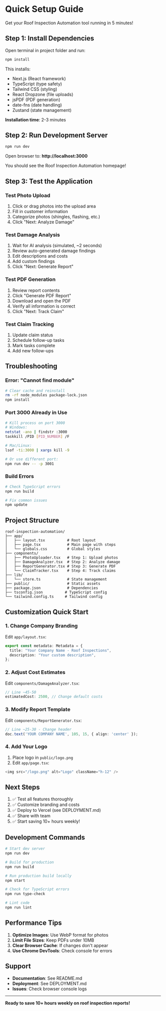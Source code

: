 # Quick Setup Guide

Get your Roof Inspection Automation tool running in 5 minutes!

## Step 1: Install Dependencies

Open terminal in project folder and run:

```bash
npm install
```

This installs:
- Next.js (React framework)
- TypeScript (type safety)
- Tailwind CSS (styling)
- React Dropzone (file uploads)
- jsPDF (PDF generation)
- date-fns (date handling)
- Zustand (state management)

**Installation time**: 2-3 minutes

## Step 2: Run Development Server

```bash
npm run dev
```

Open browser to: **http://localhost:3000**

You should see the Roof Inspection Automation homepage!

## Step 3: Test the Application

### Test Photo Upload
1. Click or drag photos into the upload area
2. Fill in customer information
3. Categorize photos (shingles, flashing, etc.)
4. Click "Next: Analyze Damage"

### Test Damage Analysis
1. Wait for AI analysis (simulated, ~2 seconds)
2. Review auto-generated damage findings
3. Edit descriptions and costs
4. Add custom findings
5. Click "Next: Generate Report"

### Test PDF Generation
1. Review report contents
2. Click "Generate PDF Report"
3. Download and open the PDF
4. Verify all information is correct
5. Click "Next: Track Claim"

### Test Claim Tracking
1. Update claim status
2. Schedule follow-up tasks
3. Mark tasks complete
4. Add new follow-ups

## Troubleshooting

### Error: "Cannot find module"
```bash
# Clear cache and reinstall
rm -rf node_modules package-lock.json
npm install
```

### Port 3000 Already in Use
```bash
# Kill process on port 3000
# Windows:
netstat -ano | findstr :3000
taskkill /PID [PID_NUMBER] /F

# Mac/Linux:
lsof -ti:3000 | xargs kill -9

# Or use different port:
npm run dev -- -p 3001
```

### Build Errors
```bash
# Check TypeScript errors
npm run build

# Fix common issues
npm update
```

## Project Structure

```
roof-inspection-automation/
├── app/
│   ├── layout.tsx          # Root layout
│   ├── page.tsx            # Main page with steps
│   └── globals.css         # Global styles
├── components/
│   ├── PhotoUploader.tsx   # Step 1: Upload photos
│   ├── DamageAnalyzer.tsx  # Step 2: Analyze damage
│   ├── ReportGenerator.tsx # Step 3: Generate PDF
│   └── ClaimTracker.tsx    # Step 4: Track claims
├── lib/
│   └── store.ts            # State management
├── public/                 # Static assets
├── package.json            # Dependencies
├── tsconfig.json          # TypeScript config
└── tailwind.config.ts     # Tailwind config
```

## Customization Quick Start

### 1. Change Company Branding

Edit `app/layout.tsx`:
```typescript
export const metadata: Metadata = {
  title: "Your Company Name - Roof Inspections",
  description: "Your custom description",
};
```

### 2. Adjust Cost Estimates

Edit `components/DamageAnalyzer.tsx`:
```typescript
// Line ~45-50
estimatedCost: 2500, // Change default costs
```

### 3. Modify Report Template

Edit `components/ReportGenerator.tsx`:
```typescript
// Line ~25-30 - Change header
doc.text('YOUR COMPANY NAME', 105, 15, { align: 'center' });
```

### 4. Add Your Logo

1. Place logo in `public/logo.png`
2. Edit `app/page.tsx`:
```typescript
<img src="/logo.png" alt="Logo" className="h-12" />
```

## Next Steps

1. ✅ Test all features thoroughly
2. ✅ Customize branding and costs
3. ✅ Deploy to Vercel (see DEPLOYMENT.md)
4. ✅ Share with team
5. ✅ Start saving 10+ hours weekly!

## Development Commands

```bash
# Start dev server
npm run dev

# Build for production
npm run build

# Run production build locally
npm start

# Check for TypeScript errors
npm run type-check

# Lint code
npm run lint
```

## Performance Tips

1. **Optimize Images**: Use WebP format for photos
2. **Limit File Sizes**: Keep PDFs under 10MB
3. **Clear Browser Cache**: If changes don't appear
4. **Use Chrome DevTools**: Check console for errors

## Support

- **Documentation**: See README.md
- **Deployment**: See DEPLOYMENT.md
- **Issues**: Check browser console logs

---

**Ready to save 10+ hours weekly on roof inspection reports!**
